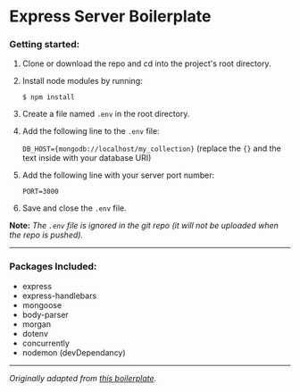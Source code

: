 # Express Server Boilerplate

### Getting started:

1. Clone or download the repo and cd into the project's root directory.

2. Install node modules by running:

    `$ npm install`

3. Create a file named `.env` in the root directory.

4. Add the following line to the `.env` file: 
  

    `DB_HOST={mongodb://localhost/my_collection}`
    (replace the `{}` and the text inside with your database URI)

5. Add the following line with your server port number:

    `PORT=3000`

6. Save and close the `.env` file.

**Note:** *The `.env` file is ignored in the git repo (it will not be uploaded when the repo is pushed).*

****

### Packages Included:

- express
- express-handlebars
- mongoose
- body-parser
- morgan
- dotenv
- concurrently
- nodemon (devDependancy)

****

*Originally adapted from [this boilerplate](https://github.com/CoderAcademy-SYD/express-boilerplate).*